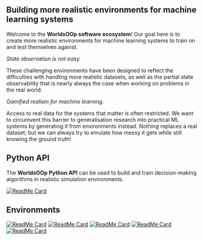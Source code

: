 ## Building more realistic environments for machine learning systems

Welcome to the **WorldsOOp software ecosystem**! Our goal here is to create more realistic environments for machine learning systems to train on and test themselves against.

_State observation is not easy._

These challenging environments have been designed to reflect the difficulties with handling more realistic datasets, as well as the partial state observability that is nearly always the case when working on problems in the real world.

_Gamified realism for machine learning._

Access to real data for the systems that matter is often restricted. We want to circumvent this barrier to generalisation research into practical ML systems by generating it from environments instead. Nothing replaces a real dataset; but we can always try to emulate how messy it gets while still knowing the ground truth!

## Python API

The **WorldsOOp Python API** can be used to build and train decision-making algorithms in realistic simulation environments.

[![ReadMe Card](https://github-readme-stats.vercel.app/api/pin/?username=worldsoop&repo=worldsoop)](https://github.com/worldsoop/worldsoop)

## Environments

[![ReadMe Card](https://github-readme-stats.vercel.app/api/pin/?username=worldsoop&repo=trywizard)](https://github.com/worldsoop/trywizard)
[![ReadMe Card](https://github-readme-stats.vercel.app/api/pin/?username=worldsoop&repo=paraspace)](https://github.com/worldsoop/paraspace)
[![ReadMe Card](https://github-readme-stats.vercel.app/api/pin/?username=worldsoop&repo=market-envy)](https://github.com/worldsoop/market-envy)
[![ReadMe Card](https://github-readme-stats.vercel.app/api/pin/?username=worldsoop&repo=relief-chains)](https://github.com/worldsoop/relief-chains)
[![ReadMe Card](https://github-readme-stats.vercel.app/api/pin/?username=worldsoop&repo=anglersim)](https://github.com/worldsoop/anglersim)
